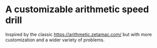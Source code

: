 # A customizable arithmetic speed drill

Inspired by the classic https://arithmetic.zetamac.com/ but with more customization and a wider variety of problems.
